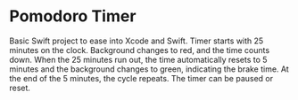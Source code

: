 #  Pomodoro Timer

Basic Swift project to ease into Xcode and Swift.
Timer starts with 25 minutes on the clock. Background changes to red, and the time counts down. When the 25 minutes run out, the time automatically resets to 5 minutes and the background changes to green, indicating the brake time. At the end of the 5 minutes, the cycle repeats.
The timer can be paused or reset.
